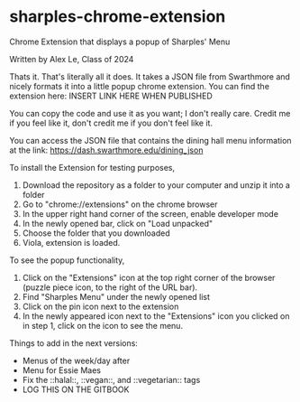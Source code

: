 # sharples-chrome-extension
Chrome Extension that displays a popup of Sharples' Menu

Written by Alex Le, Class of 2024

Thats it. That's literally all it does. 
It takes a JSON file from Swarthmore and nicely formats it
into a little popup chrome extension. You can find the 
extension here:
INSERT LINK HERE WHEN PUBLISHED

You can copy the code and use it as you want; I don't really
care. Credit me if you feel like it, don't credit me if you
don't feel like it.

You can access the JSON file that contains the dining hall
menu information at the link:
https://dash.swarthmore.edu/dining_json

To install the Extension for testing purposes,
1) Download the repository as a folder to your computer and
unzip it into a folder
2) Go to "chrome://extensions" on the chrome browser
3) In the upper right hand corner of the screen, enable
developer mode
4) In the newly opened bar, click on "Load unpacked"
5) Choose the folder that you downloaded 
6) Viola, extension is loaded.

To see the popup functionality, 
1) Click on the "Extensions" icon at the top right corner of 
the browser (puzzle piece icon, to the right of the URL bar).
2) Find "Sharples Menu" under the newly opened list
3) Click on the pin icon next to the extension
4) In the newly appeared icon next to the "Extensions" icon 
you clicked on in step 1, click on the icon to see the menu.


Things to add in the next versions:
 - Menus of the week/day after
 - Menu for Essie Maes
 - Fix the ::halal::, ::vegan::, and ::vegetarian:: tags
 - LOG THIS ON THE GITBOOK
